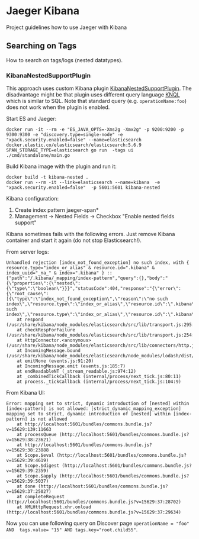 # Jaeger Kibana

Project guidelines how to use Jaeger with Kibana

## Searching on Tags

How to search on tags/logs (nested datatypes).

### KibanaNestedSupportPlugin

This approach uses custom Kibana plugin [KibanaNestedSupportPlugin](https://github.com/ppadovani/KibanaNestedSupportPlugin).
The disadvantage might be that plugin uses different query language [KNQL](https://ppadovani.github.io/knql_plugin/knql/) which
is similar to SQL. Note that standard query (e.g. `operationName:foo`) does not
work when the plugin is enabled.

Start ES and Jaeger:
```
docker run -it --rm -e "ES_JAVA_OPTS=-Xms2g -Xmx2g" -p 9200:9200 -p 9300:9300 -e "discovery.type=single-node" -e "xpack.security.enabled=false" --name=elasticsearch  docker.elastic.co/elasticsearch/elasticsearch:5.6.9
SPAN_STORAGE_TYPE=elasticsearch go run  -tags ui ./cmd/standalone/main.go
```

Build Kibana image with the plugin and run it:
```
docker build -t kibana-nested .
docker run --rm -it --link=elasticsearch --name=kibana  -e "xpack.security.enabled=false"  -p 5601:5601 kibana-nested
```

Kibana configuration:
1. Create index pattern jaeger-span*
2. Management -> Nested Fields -> Checkbox "Enable nested fields support"


Kibana sometimes fails with the following errors. Just remove Kibana
container and start it again (do not stop Elasticsearch!).

From server logs:
```
Unhandled rejection [index_not_found_exception] no such index, with { resource.type="index_or_alias" & resource.id=".kibana" & index_uuid="_na_" & index=".kibana" } :: {"path":"/.kibana/_mapping/index-pattern","query":{},"body":"{\"properties\":{\"nested\":{\"type\":\"boolean\"}}}","statusCode":404,"response":"{\"error\":{\"root_cause\":[{\"type\":\"index_not_found_exception\",\"reason\":\"no such index\",\"resource.type\":\"index_or_alias\",\"resource.id\":\".kibana\",\"index_uuid\":\"_na_\",\"index\":\".kibana\"}],\"type\":\"index_not_found_exception\",\"reason\":\"no such index\",\"resource.type\":\"index_or_alias\",\"resource.id\":\".kibana\",\"index_uuid\":\"_na_\",\"index\":\".kibana\"},\"status\":404}"}
    at respond (/usr/share/kibana/node_modules/elasticsearch/src/lib/transport.js:295:15)
    at checkRespForFailure (/usr/share/kibana/node_modules/elasticsearch/src/lib/transport.js:254:7)
    at HttpConnector.<anonymous> (/usr/share/kibana/node_modules/elasticsearch/src/lib/connectors/http.js:159:7)
    at IncomingMessage.bound (/usr/share/kibana/node_modules/elasticsearch/node_modules/lodash/dist/lodash.js:729:21)
    at emitNone (events.js:91:20)
    at IncomingMessage.emit (events.js:185:7)
    at endReadableNT (_stream_readable.js:974:12)
    at _combinedTickCallback (internal/process/next_tick.js:80:11)
    at process._tickCallback (internal/process/next_tick.js:104:9)

```

From Kibana UI:
```
Error: mapping set to strict, dynamic introduction of [nested] within [index-pattern] is not allowed: [strict_dynamic_mapping_exception] mapping set to strict, dynamic introduction of [nested] within [index-pattern] is not allowed
    at http://localhost:5601/bundles/commons.bundle.js?v=15629:139:11663
    at processQueue (http://localhost:5601/bundles/commons.bundle.js?v=15629:38:23621)
    at http://localhost:5601/bundles/commons.bundle.js?v=15629:38:23888
    at Scope.$eval (http://localhost:5601/bundles/commons.bundle.js?v=15629:39:4619)
    at Scope.$digest (http://localhost:5601/bundles/commons.bundle.js?v=15629:39:2359)
    at Scope.$apply (http://localhost:5601/bundles/commons.bundle.js?v=15629:39:5037)
    at done (http://localhost:5601/bundles/commons.bundle.js?v=15629:37:25027)
    at completeRequest (http://localhost:5601/bundles/commons.bundle.js?v=15629:37:28702)
    at XMLHttpRequest.xhr.onload (http://localhost:5601/bundles/commons.bundle.js?v=15629:37:29634)
```

Now you can use following query on Discover page `operationName = "foo" AND  tags.value= "15" AND tags.key="root.child55"`.

[kibana-nested-support-plugin]: kibana-nested-plugin-support-plugin.jpg "Kibana nested support plugin"
